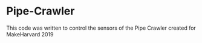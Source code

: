 # Pipe-Crawler
This code was written to control the sensors of the Pipe Crawler created for MakeHarvard 2019
